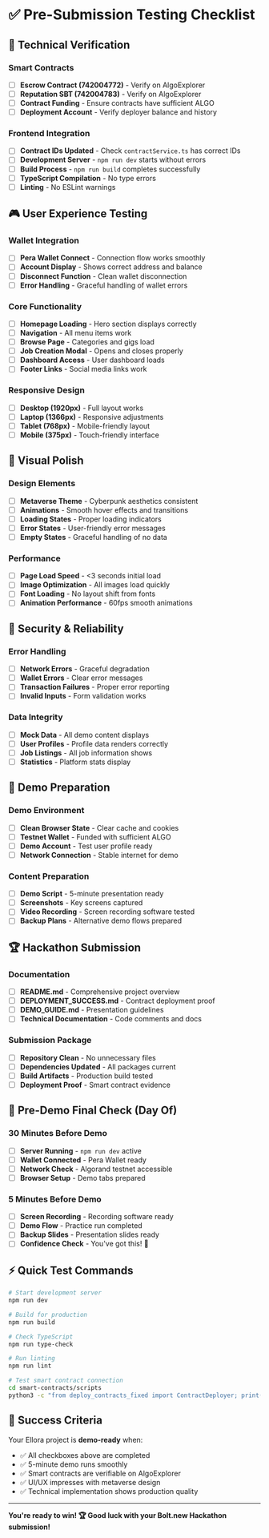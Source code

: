 # ✅ Pre-Submission Testing Checklist

## 🔧 Technical Verification

### Smart Contracts
- [ ] **Escrow Contract (742004772)** - Verify on AlgoExplorer
- [ ] **Reputation SBT (742004783)** - Verify on AlgoExplorer  
- [ ] **Contract Funding** - Ensure contracts have sufficient ALGO
- [ ] **Deployment Account** - Verify deployer balance and history

### Frontend Integration
- [ ] **Contract IDs Updated** - Check `contractService.ts` has correct IDs
- [ ] **Development Server** - `npm run dev` starts without errors
- [ ] **Build Process** - `npm run build` completes successfully
- [ ] **TypeScript Compilation** - No type errors
- [ ] **Linting** - No ESLint warnings

## 🎮 User Experience Testing

### Wallet Integration
- [ ] **Pera Wallet Connect** - Connection flow works smoothly
- [ ] **Account Display** - Shows correct address and balance
- [ ] **Disconnect Function** - Clean wallet disconnection
- [ ] **Error Handling** - Graceful handling of wallet errors

### Core Functionality
- [ ] **Homepage Loading** - Hero section displays correctly
- [ ] **Navigation** - All menu items work
- [ ] **Browse Page** - Categories and gigs load
- [ ] **Job Creation Modal** - Opens and closes properly
- [ ] **Dashboard Access** - User dashboard loads
- [ ] **Footer Links** - Social media links work

### Responsive Design
- [ ] **Desktop (1920px)** - Full layout works
- [ ] **Laptop (1366px)** - Responsive adjustments
- [ ] **Tablet (768px)** - Mobile-friendly layout
- [ ] **Mobile (375px)** - Touch-friendly interface

## 🎨 Visual Polish

### Design Elements
- [ ] **Metaverse Theme** - Cyberpunk aesthetics consistent
- [ ] **Animations** - Smooth hover effects and transitions
- [ ] **Loading States** - Proper loading indicators
- [ ] **Error States** - User-friendly error messages
- [ ] **Empty States** - Graceful handling of no data

### Performance
- [ ] **Page Load Speed** - <3 seconds initial load
- [ ] **Image Optimization** - All images load quickly
- [ ] **Font Loading** - No layout shift from fonts
- [ ] **Animation Performance** - 60fps smooth animations

## 🔐 Security & Reliability

### Error Handling
- [ ] **Network Errors** - Graceful degradation
- [ ] **Wallet Errors** - Clear error messages
- [ ] **Transaction Failures** - Proper error reporting
- [ ] **Invalid Inputs** - Form validation works

### Data Integrity
- [ ] **Mock Data** - All demo content displays
- [ ] **User Profiles** - Profile data renders correctly
- [ ] **Job Listings** - All job information shows
- [ ] **Statistics** - Platform stats display

## 📱 Demo Preparation

### Demo Environment
- [ ] **Clean Browser State** - Clear cache and cookies
- [ ] **Testnet Wallet** - Funded with sufficient ALGO
- [ ] **Demo Account** - Test user profile ready
- [ ] **Network Connection** - Stable internet for demo

### Content Preparation
- [ ] **Demo Script** - 5-minute presentation ready
- [ ] **Screenshots** - Key screens captured
- [ ] **Video Recording** - Screen recording software tested
- [ ] **Backup Plans** - Alternative demo flows prepared

## 🏆 Hackathon Submission

### Documentation
- [ ] **README.md** - Comprehensive project overview
- [ ] **DEPLOYMENT_SUCCESS.md** - Contract deployment proof
- [ ] **DEMO_GUIDE.md** - Presentation guidelines
- [ ] **Technical Documentation** - Code comments and docs

### Submission Package
- [ ] **Repository Clean** - No unnecessary files
- [ ] **Dependencies Updated** - All packages current
- [ ] **Build Artifacts** - Production build tested
- [ ] **Deployment Proof** - Smart contract evidence

## 🚨 Pre-Demo Final Check (Day Of)

### 30 Minutes Before Demo
- [ ] **Server Running** - `npm run dev` active
- [ ] **Wallet Connected** - Pera Wallet ready
- [ ] **Network Check** - Algorand testnet accessible
- [ ] **Browser Setup** - Demo tabs prepared

### 5 Minutes Before Demo
- [ ] **Screen Recording** - Recording software ready
- [ ] **Demo Flow** - Practice run completed
- [ ] **Backup Slides** - Presentation slides ready
- [ ] **Confidence Check** - You've got this! 🚀

## ⚡ Quick Test Commands

```bash
# Start development server
npm run dev

# Build for production
npm run build

# Check TypeScript
npm run type-check

# Run linting
npm run lint

# Test smart contract connection
cd smart-contracts/scripts
python3 -c "from deploy_contracts_fixed import ContractDeployer; print('✅ Contracts accessible')"
```

## 🎯 Success Criteria

Your Ellora project is **demo-ready** when:
- ✅ All checkboxes above are completed
- ✅ 5-minute demo runs smoothly
- ✅ Smart contracts are verifiable on AlgoExplorer
- ✅ UI/UX impresses with metaverse design
- ✅ Technical implementation shows production quality

---

**You're ready to win! 🏆 Good luck with your Bolt.new Hackathon submission!** 